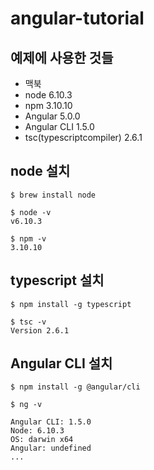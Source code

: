 # angular-tutorial

## 예제에 사용한 것들
- 맥북
- node 6.10.3
- npm 3.10.10
- Angular 5.0.0
- Angular CLI 1.5.0
- tsc(typescriptcompiler) 2.6.1

## node 설치
```
$ brew install node

$ node -v
v6.10.3

$ npm -v
3.10.10
```

## typescript 설치
```
$ npm install -g typescript

$ tsc -v
Version 2.6.1
```

## Angular CLI 설치
```
$ npm install -g @angular/cli

$ ng -v
    
Angular CLI: 1.5.0
Node: 6.10.3
OS: darwin x64
Angular: undefined
...
```
